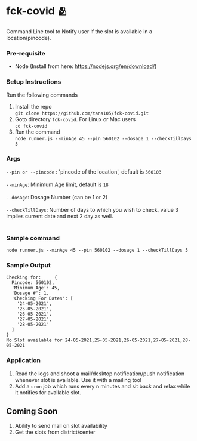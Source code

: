 # fck-covid 🫂
Command Line tool to Notify user if the slot is available in a location(pincode).

### Pre-requisite
- Node (Install from here:  https://nodejs.org/en/download/) 

### Setup Instructions
Run the following commands 
1. Install the repo <br>`git clone https://github.com/tans105/fck-covid.git`
2. Goto directory `fck-covid`. For Linux or Mac users<br> `cd fck-covid`
3. Run the command<br> `node runner.js --minAge 45 --pin 560102 --dosage 1 --checkTillDays 5`

### Args 
`--pin or --pincode` : 'pincode of the location', default is `560103`<br><br>
`--minAge`: Minimum Age limit, default is `18`<br><br>
`--dosage`: Dosage Number (can be 1 or 2)<br><br>
`--checkTillDays`: Number of days to which you wish to check, value 3 implies current date and next 2 day as well.<br><br>

### Sample command 
`node runner.js --minAge 45 --pin 560102 --dosage 1 --checkTillDays 5`

### Sample Output
```
Checking for:	  {
  Pincode: 560102,
  'Minimum Age': 45,
  'Dosage #': 1,
  'Checking For Dates': [
    '24-05-2021',
    '25-05-2021',
    '26-05-2021',
    '27-05-2021',
    '28-05-2021'
  ]
}
No Slot available for 24-05-2021,25-05-2021,26-05-2021,27-05-2021,28-05-2021

```
### Application
1. Read the logs and shoot a mail/desktop notification/push notification whenever slot is available. Use it with a mailing tool
2. Add a `cron` job which runs every n minutes and sit back and relax while it notifies for available slot.


## Coming Soon
1. Ability to send mail on slot availability
2. Get the slots from district/center
